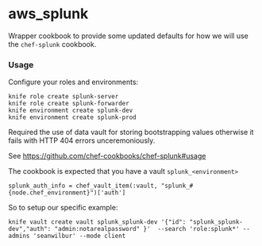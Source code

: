# aws_splunk

Wrapper cookbook to provide some updated defaults for how we will use the `chef-splunk` cookbook.

### Usage

Configure your roles and environments:

    knife role create splunk-server
    knife role create splunk-forwarder
    knife environment create splunk-dev
    knife environment create splunk-prod

Required the use of data vault for storing bootstrapping values otherwise it fails with HTTP 404 errors unceremoniously.

See https://github.com/chef-cookbooks/chef-splunk#usage

The cookbook is expected that you have a vault `splunk_<environment>`

    splunk_auth_info = chef_vault_item(:vault, "splunk_#{node.chef_environment}")['auth']

So to setup our specific example:

    knife vault create vault splunk_splunk-dev '{"id": "splunk_splunk-dev","auth": "admin:notarealpassword" }'  --search 'role:splunk*' --admins 'seanwilbur' --mode client
